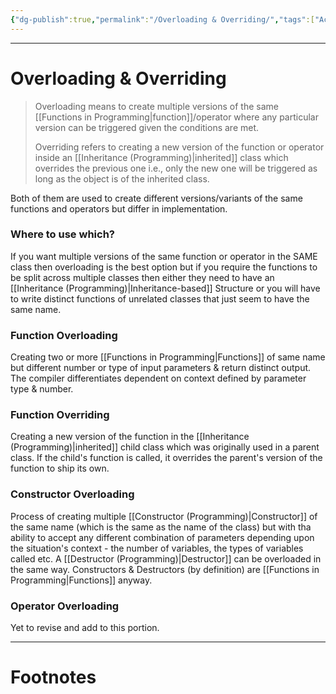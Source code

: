 ```yaml
---
{"dg-publish":true,"permalink":"/Overloading & Overriding/","tags":["Academics"]}
---
```



---
# Overloading & Overriding
> Overloading means to create multiple versions of the same [[Functions in Programming\|function]]/operator where any particular version can be triggered given the conditions are met.
> 
> Overriding refers to creating a new version of the function or operator inside an [[Inheritance (Programming)\|inherited]] class which overrides the previous one i.e., only the new one will be triggered as long as the object is of the inherited class.

Both of them are used to create different versions/variants of the same functions and operators but differ in implementation.

### Where to use which?
If you want multiple versions of the same function or operator in the SAME class then overloading is the best option but if you require the functions to be split across multiple classes then either they need to have an [[Inheritance (Programming)\|Inheritance-based]] Structure or you will have to write distinct functions of unrelated classes that just seem to have the same name.

### Function Overloading
Creating two or more [[Functions in Programming\|Functions]] of same name but different number or type of input parameters & return distinct output. The compiler differentiates dependent on context defined by parameter type & number.

### Function Overriding
Creating a new version of the function in the [[Inheritance (Programming)\|inherited]] child class which was originally used in a parent class. If the child's function is called, it overrides the parent's version of the function to ship its own.

### Constructor Overloading
Process of creating multiple [[Constructor (Programming)\|Constructor]] of the same name (which is the same as the name of the class) but with tha ability to accept any different combination of parameters depending upon the situation's context - the number of variables, the types of variables called etc.
A [[Destructor (Programming)\|Destructor]] can be overloaded in the same way.
Constructors & Destructors (by definition) are [[Functions in Programming\|Functions]] anyway.

### Operator Overloading
Yet to revise and add to this portion.

---
# Footnotes